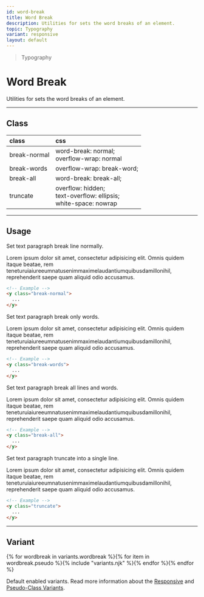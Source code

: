 ```yaml
---
id: word-break
title: Word Break
description: Utilities for sets the word breaks of an element.
topic: Typography
variant: responsive
layout: default
---
```


> Typography

# Word Break

Utilities for sets the word breaks of an element.

---

## Class

| <span class="px-3 py-1 text-white (dark)text-charcoal-100 bg-charcoal-100 (dark)bg-gray-600 rounded-full">class</span> | <span class="px-3 py-1 text-white (dark)text-charcoal-100 bg-charcoal-100 (dark)bg-gray-600 rounded-full">css</span> |
|:--|:--|
| break-normal | word-break: normal; <br> overflow-wrap: normal |
| break-words | overflow-wrap: break-word; |
| break-all | word-break: break-all;
| truncate | overflow: hidden; <br> text-overflow: ellipsis; <br> white-space: nowrap |

---

## Usage

Set text paragraph break line normally.

<y class="my-2 mx-auto max-w-sm">
  <y class="p-4 bg-gray-300 break-normal">
    Lorem ipsum dolor sit amet, consectetur adipisicing elit. Omnis quidem itaque beatae, rem teneturuiaiureeumnatusenimmaximelaudantiumquibusdamillonihil, reprehenderit saepe quam aliquid odio accusamus.
  </y>
</y>

```html
<!-- Example -->
<y class="break-normal">
  ...
</y>
```

Set text paragraph break only words.

<y class="my-2 mx-auto max-w-sm">
  <y class="p-4 bg-gray-300 break-words">
    Lorem ipsum dolor sit amet, consectetur adipisicing elit. Omnis quidem itaque beatae, rem teneturuiaiureeumnatusenimmaximelaudantiumquibusdamillonihil, reprehenderit saepe quam aliquid odio accusamus.
  </y>
</y>

```html
<!-- Example -->
<y class="break-words">
  ...
</y>
```

Set text paragraph break all lines and words.

<y class="my-2 mx-auto max-w-sm">
  <y class="p-4 bg-gray-300 break-all">
    Lorem ipsum dolor sit amet, consectetur adipisicing elit. Omnis quidem itaque beatae, rem teneturuiaiureeumnatusenimmaximelaudantiumquibusdamillonihil, reprehenderit saepe quam aliquid odio accusamus.
  </y>
</y>

```html
<!-- Example -->
<y class="break-all">
  ...
</y>
```

Set text paragraph truncate into a single line.

<y class="my-2 mx-auto max-w-sm">
  <y class="p-4 bg-gray-300 truncate">
    Lorem ipsum dolor sit amet, consectetur adipisicing elit. Omnis quidem itaque beatae, rem teneturuiaiureeumnatusenimmaximelaudantiumquibusdamillonihil, reprehenderit saepe quam aliquid odio accusamus.
  </y>
</y>

```html
<!-- Example -->
<y class="truncate">
  ...
</y>
```

---

## Variant

<y class="flex flex-gap-2 flex-wrap justify-start items-center">{% for wordbreak in variants.wordbreak %}{% for item in wordbreak.pseudo %}{% include "variants.njk" %}{% endfor %}{% endfor %}</y>

Default enabled variants. Read more information about the [Responsive](/responsive) and [Pseudo-Class Variants](/pseudo-class-variants/).
